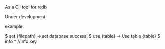 As a Cli tool for redb

Under development

example:

$ set {filepath}
-> set database success! 
$ use {table}
-> Use table {table}
$ info *                 //info key